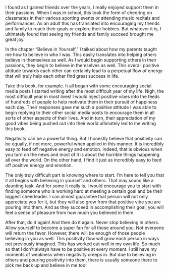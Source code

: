 I found as I gained friends over the years, I really enjoyed support them in their passions. When I was in school, this took the form of cheering on classmates in their various sporting events or attending music recitals and performances. As an adult this has translated into encouraging my friends and family to reach their goals or explore their hobbies. But whatever it is, I ultimately found that seeing my friends and family succeed brought me great joy.


In the chapter “Believe in Yourself,” I talked about how my parents taught me how to believe in who I was. This easily translates into helping others believe in themselves as well. As I would begin supporting others in their passions, they begin to believe in themselves as well. This overall positive attitude towards each other can certainly lead to a perpetual flow of energy that will truly help each other find great success in life.


Take this book, for example. It all began with some encouraging social media posts I started writing after the most difficult year of my life. Nigh, the most difficult year in most lives! I would inject positive vibes into the feeds of hundreds of people to help motivate them in their pursuit of happiness each day. Their responses gave me such a positive attitude I was able to begin replying to their other social media posts to encourage them in all sorts of other aspects of their lives. And in turn, their appreciation of my good vibes being pushed out into their world ultimately led to me writing this book.


Negativity can be a powerful thing. But I honestly believe that positivity can be equally, if not more, powerful when applied in this manner. It is incredibly easy to feed off negative energy and emotion. Indeed, that is obvious when you turn on the news and most of it is about the horrible things happening all over the world. On the other hand, I find it just as incredibly easy to feed off positive energy and emotion.


The only truly difficult part is knowing where to start. I’m here to tell you that it all begins with believing in yourself and others. That may sound like a daunting task. And for some it really is. I would encourage you to start with finding someone who is working hard at meeting a certain goal and be their biggest cheerleader. I can almost guarantee that person will not only appreciate you for it, but they will also grow from that positive vibe you are pouring into them. And as they succeed in accomplishing their goal, you will feel a sense of pleasure from how much you believed in them.


After that, do it again! And then do it again. Never stop believing in others. Allow yourself to become a super fan for all those around you. Not everyone will return the favor. However, there will be enough of those people believing in you as well. This positivity flow will grow each person in ways not previously imagined. This has worked out well in my own life. So much so that I don’t always have to be positive at every moment. I still have my moments of weakness when negativity creeps in. But due to believing in others and pouring positivity into them, there is usually someone there to pick me back up and believe in me too!